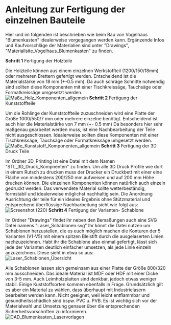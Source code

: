# Anleitung zur Fertigung der einzelnen Bauteile

Hier und im folgenden ist beschrieben wie beim Bau von Vogelhaus "Blumenkasten" idealerweise vorgegangen werden kann. Ergänzende Infos und Kaufvorschläge der Materialien sind unter "Drawings", "Materiallsite_Vogelhaus_Blumenkasten" zu finden. 

__Schritt 1__ Fertigung der Holzteile

Die Holzteile können aus einem einzelnen Werkstoffteil (1200/150/18mm) oder mehreren Brettern gefertigt werden. Entscheidend ist die Materialstärke von 18 mm (+-0.5 mm). Da auch schräge Schnitte notwendig sind sollten diese Komponenten mit einer Tischkreissäge, Tauchsäge oder Formatkreissäge umgesetzt werden.  
![Maße_Holz_Komponenten_allgemein](https://github.com/user-attachments/assets/ace79ac5-c71b-4e33-96fb-10db28858783)
__Schritt 2__ Fertigung der Kunststoffteile 

Um die Rohlinge der Kunststoffteile zuzuschneiden wird eine Platte der Größe 1000/550/7 mm oder mehrere einzelne benötigt. 
Entscheidend ist auch hier die Materialstärke von 7 mm (+- 0.5 mm) Da besonders hier sehr maßgenau gearbeitet werden muss, ist eine Nachbearbeitung der Teile nicht ausgeschlossen. Idealerweise sollten diese Komponenten mit einer Tischkreissäge, Tauchsäge oder Formatkreissäge umgesetzt werden.   
![Maße_Kunststoff_Komponenten_allgemein](https://github.com/user-attachments/assets/e1bbb7f0-3812-4325-95ea-8a4ef52fe5c5)
__Schritt 3__ Fertigung der 3D Druck Teile 

Im Ordner 3D_Printing ist eine Datei mit dem Namen "STL_3D_Druck_Kompnenten" zu finden. Um alle 3D Druck Profile wie dort in einem Rutsch zu drucken muss der Drucker ein Druckbett mit einer eine Fläche von mindestens 200/250 mm aufweisen und auf 200 mm Höhe drucken können. Die einzelnen Komponenten können natürlich auch einzeln gedruckt werden. Das verwendete Material sollte wetterbeständig, formstabil und idealerweise möglichst nachhaltig sein. Die Anordnung Ausrichtung der teile für ein ideales Ergebnis ohne Stützmaterial und entsprechend überflüssige Nachbarbeitung sieht wie folgt aus: 
![Screenshot (220)](https://github.com/user-attachments/assets/7dcbe37e-320a-42c9-bafc-f180ae45f9b0)
__Schritt 4__ Fertigung der Varianten- Schablone 

Im Ordner "Drawings" findet ihr neben den Bemaßungen auch eine SVG Datei namens "Laser_Schablonen.svg" Ihr könnt die Datei nutzen um Schablonen herzustellen, die es euch möglich machen die Konturen der 5 Varianten (V1-V5) mit einem spitzen Bleistift durch die ausgelaserten Linien nachzuzeichnen. Habt ihr die Schablone also einmal gefertigt, lässt sich jede der Varianten deutlich einfacher umsetzen, als jede Linie einzeln anzuzeichnen. Diese sieht in etwa so aus:   
![Laser_Schablonen_Übersicht](https://github.com/user-attachments/assets/7fcbe509-ae97-4043-8d28-7db81321f294)

Alle Schablonen lassen sich gemeinsam aus einer Platte der Größe 800/320 mm ausschneiden. 
Das ideale Material ist MDF oder HDF mit einer Dicke von 3-5 mm. Auch Leimholzplatten sind denkbar, jedoch etwas weniger stabil. Einige Kuststoffsorten kommen ebenfalls in Frage.  Grundsätzlich gilt es aber ein Material zu wählen, dass überhaupt mit Industrielasern bearbeitet werden kann. Nicht geeignet, weil leicht entflammbar und gesundheitsschädlich sind bspw. PVC u. PVB. Es ist wichtig sich vor der Materialwahl und Umsetzung genauer über die entsprechenden Sicherheitsvorschriften zu informieren.   
![CAD_Blumenkasten_Laservorlagen](https://github.com/user-attachments/assets/c39a5036-7ba8-423d-8a2a-dae85535edfc)





